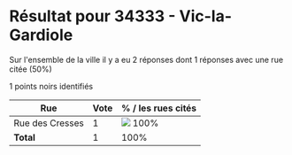 # Résultat pour 34333 - Vic-la-Gardiole

Sur l'ensemble de la ville il y a eu 2 réponses dont 1 réponses avec une rue citée (50%)

1 points noirs identifiés

| Rue | Vote | % / les rues cités|
|-----|------|-------------------|
| Rue des Cresses | 1 | <img src="../../img/bar_100.gif" />&nbsp;100%|
| **Total** | 1 | 100%|
